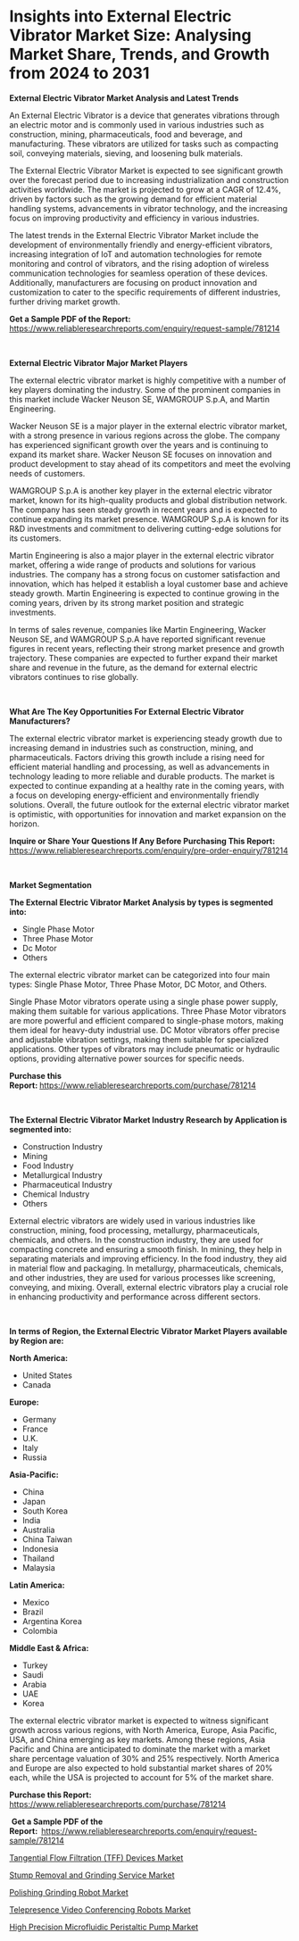 <p><h1>Insights into External Electric Vibrator Market Size: Analysing Market Share, Trends, and Growth from 2024 to 2031</h1></p><p><strong>External Electric Vibrator Market Analysis and Latest Trends</strong></p>
<p><p>An External Electric Vibrator is a device that generates vibrations through an electric motor and is commonly used in various industries such as construction, mining, pharmaceuticals, food and beverage, and manufacturing. These vibrators are utilized for tasks such as compacting soil, conveying materials, sieving, and loosening bulk materials.</p><p>The External Electric Vibrator Market is expected to see significant growth over the forecast period due to increasing industrialization and construction activities worldwide. The market is projected to grow at a CAGR of 12.4%, driven by factors such as the growing demand for efficient material handling systems, advancements in vibrator technology, and the increasing focus on improving productivity and efficiency in various industries.</p><p>The latest trends in the External Electric Vibrator Market include the development of environmentally friendly and energy-efficient vibrators, increasing integration of IoT and automation technologies for remote monitoring and control of vibrators, and the rising adoption of wireless communication technologies for seamless operation of these devices. Additionally, manufacturers are focusing on product innovation and customization to cater to the specific requirements of different industries, further driving market growth.</p></p>
<p><strong>Get a Sample PDF of the Report:&nbsp;</strong> <a href="https://www.reliableresearchreports.com/enquiry/request-sample/781214">https://www.reliableresearchreports.com/enquiry/request-sample/781214</a></p>
<p>&nbsp;</p>
<p><strong>External Electric Vibrator Major Market Players</strong></p>
<p><p>The external electric vibrator market is highly competitive with a number of key players dominating the industry. Some of the prominent companies in this market include Wacker Neuson SE, WAMGROUP S.p.A, and Martin Engineering.</p><p>Wacker Neuson SE is a major player in the external electric vibrator market, with a strong presence in various regions across the globe. The company has experienced significant growth over the years and is continuing to expand its market share. Wacker Neuson SE focuses on innovation and product development to stay ahead of its competitors and meet the evolving needs of customers.</p><p>WAMGROUP S.p.A is another key player in the external electric vibrator market, known for its high-quality products and global distribution network. The company has seen steady growth in recent years and is expected to continue expanding its market presence. WAMGROUP S.p.A is known for its R&D investments and commitment to delivering cutting-edge solutions for its customers.</p><p>Martin Engineering is also a major player in the external electric vibrator market, offering a wide range of products and solutions for various industries. The company has a strong focus on customer satisfaction and innovation, which has helped it establish a loyal customer base and achieve steady growth. Martin Engineering is expected to continue growing in the coming years, driven by its strong market position and strategic investments.</p><p>In terms of sales revenue, companies like Martin Engineering, Wacker Neuson SE, and WAMGROUP S.p.A have reported significant revenue figures in recent years, reflecting their strong market presence and growth trajectory. These companies are expected to further expand their market share and revenue in the future, as the demand for external electric vibrators continues to rise globally.</p></p>
<p>&nbsp;</p>
<p><strong>What Are The Key Opportunities For External Electric Vibrator Manufacturers?</strong></p>
<p><p>The external electric vibrator market is experiencing steady growth due to increasing demand in industries such as construction, mining, and pharmaceuticals. Factors driving this growth include a rising need for efficient material handling and processing, as well as advancements in technology leading to more reliable and durable products. The market is expected to continue expanding at a healthy rate in the coming years, with a focus on developing energy-efficient and environmentally friendly solutions. Overall, the future outlook for the external electric vibrator market is optimistic, with opportunities for innovation and market expansion on the horizon.</p></p>
<p><strong>Inquire or Share Your Questions If Any Before Purchasing This Report:</strong> <a href="https://www.reliableresearchreports.com/enquiry/pre-order-enquiry/781214">https://www.reliableresearchreports.com/enquiry/pre-order-enquiry/781214</a></p>
<p>&nbsp;</p>
<p><strong>Market Segmentation</strong></p>
<p><strong>The External Electric Vibrator Market Analysis by types is segmented into:</strong></p>
<p><ul><li>Single Phase Motor</li><li>Three Phase Motor</li><li>Dc Motor</li><li>Others</li></ul></p>
<p><p>The external electric vibrator market can be categorized into four main types: Single Phase Motor, Three Phase Motor, DC Motor, and Others. </p><p>Single Phase Motor vibrators operate using a single phase power supply, making them suitable for various applications. Three Phase Motor vibrators are more powerful and efficient compared to single-phase motors, making them ideal for heavy-duty industrial use. DC Motor vibrators offer precise and adjustable vibration settings, making them suitable for specialized applications. Other types of vibrators may include pneumatic or hydraulic options, providing alternative power sources for specific needs.</p></p>
<p><strong>Purchase this Report:&nbsp;</strong><a href="https://www.reliableresearchreports.com/purchase/781214">https://www.reliableresearchreports.com/purchase/781214</a></p>
<p>&nbsp;</p>
<p><strong>The External Electric Vibrator Market Industry Research by Application is segmented into:</strong></p>
<p><ul><li>Construction Industry</li><li>Mining</li><li>Food Industry</li><li>Metallurgical Industry</li><li>Pharmaceutical Industry</li><li>Chemical Industry</li><li>Others</li></ul></p>
<p><p>External electric vibrators are widely used in various industries like construction, mining, food processing, metallurgy, pharmaceuticals, chemicals, and others. In the construction industry, they are used for compacting concrete and ensuring a smooth finish. In mining, they help in separating materials and improving efficiency. In the food industry, they aid in material flow and packaging. In metallurgy, pharmaceuticals, chemicals, and other industries, they are used for various processes like screening, conveying, and mixing. Overall, external electric vibrators play a crucial role in enhancing productivity and performance across different sectors.</p></p>
<p>&nbsp;</p>
<p><strong>In terms of Region, the External Electric Vibrator Market Players available by Region are:</strong></p>
<p>
    <p> <strong> North America: </strong>
        <ul>
            <li>United States</li>
            <li>Canada</li>
        </ul>
        </p> 
    <p> <strong> Europe: </strong>
        <ul>
            <li>Germany</li>
            <li>France</li>
            <li>U.K.</li>
            <li>Italy</li>
            <li>Russia</li>
        </ul>
        </p> 
    <p> <strong> Asia-Pacific: </strong>
        <ul>
            <li>China</li>
            <li>Japan</li>
            <li>South Korea</li>
            <li>India</li>
            <li>Australia</li>
            <li>China Taiwan</li>
            <li>Indonesia</li>
            <li>Thailand</li>
            <li>Malaysia</li>
        </ul>
        </p> 
    <p> <strong> Latin America: </strong>
        <ul>
            <li>Mexico</li>
            <li>Brazil</li>
            <li>Argentina Korea</li>
            <li>Colombia</li>
        </ul>
        </p> 
    <p> <strong> Middle East & Africa: </strong>
        <ul>
            <li>Turkey</li>
            <li>Saudi</li>
            <li>Arabia</li>
            <li>UAE</li>
            <li>Korea</li>
        </ul>
    </p>
    </p>
<p><p>The external electric vibrator market is expected to witness significant growth across various regions, with North America, Europe, Asia Pacific, USA, and China emerging as key markets. Among these regions, Asia Pacific and China are anticipated to dominate the market with a market share percentage valuation of 30% and 25% respectively. North America and Europe are also expected to hold substantial market shares of 20% each, while the USA is projected to account for 5% of the market share.</p></p>
<p><strong>Purchase this Report: </strong><a href="https://www.reliableresearchreports.com/purchase/781214">https://www.reliableresearchreports.com/purchase/781214</a></p>
<p>&nbsp;<strong>Get a Sample PDF of the Report:&nbsp;&nbsp;</strong><a href="https://www.reliableresearchreports.com/enquiry/request-sample/781214">https://www.reliableresearchreports.com/enquiry/request-sample/781214</a></p>
<p><strong></strong></p>
<p><p><a href="https://medium.com/@lomawitting/tangential-flow-filtration-tff-devices-market-analysis-its-cagr-market-segmentation-and-global-8f92ab3706e5">Tangential Flow Filtration (TFF) Devices Market</a></p><p><a href="https://medium.com/@lomawitting/stump-removal-and-grinding-service-market-furnishes-information-on-market-share-market-trends-and-21655318bef6">Stump Removal and Grinding Service Market</a></p><p><a href="https://medium.com/@lomawitting/polishing-grinding-robot-market-furnishes-information-on-market-share-market-trends-and-market-93a918c6a22e">Polishing Grinding Robot Market</a></p><p><a href="https://medium.com/@lomawitting/telepresence-video-conferencing-robots-market-research-report-its-history-and-forecast-2024-to-d216ea930ec0">Telepresence Video Conferencing Robots Market</a></p><p><a href="https://medium.com/@lomawitting/high-precision-microfluidic-peristaltic-pump-market-the-key-to-successful-business-strategy-2f14f1e7bd89">High Precision Microfluidic Peristaltic Pump Market</a></p></p>